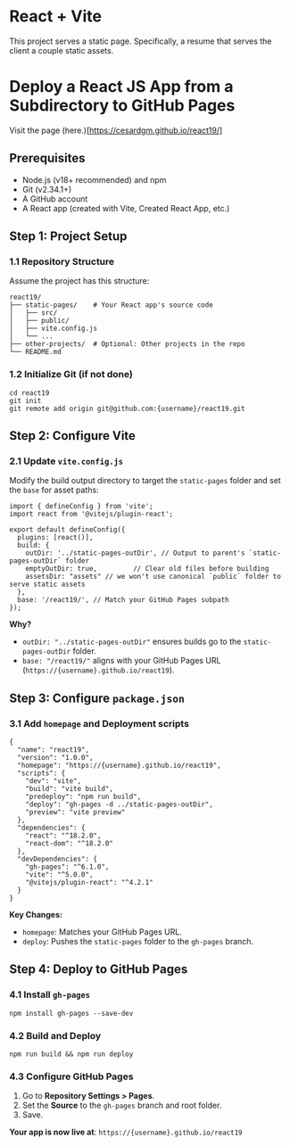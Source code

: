 # React + Vite

This project serves a static page. Specifically, a resume that serves the client a couple static assets.

# Deploy a React JS App from a Subdirectory to GitHub Pages
Visit the page (here.)[https://cesardgm.github.io/react19/]

## Prerequisites
- Node.js (v18+ recommended) and npm
- Git (v2.34.1+)
- A GitHub account
- A React app (created with Vite, Created React App, etc.)

## Step 1: Project Setup
### 1.1 Repository Structure
Assume the project has this structure:
```
react19/  
├── static-pages/    # Your React app's source code  
│   ├── src/  
│   ├── public/  
│   ├── vite.config.js  
│   └── ...  
├── other-projects/  # Optional: Other projects in the repo  
└── README.md  
```

### 1.2 Initialize Git (if not done)
```
cd react19  
git init  
git remote add origin git@github.com:{username}/react19.git  
```

## Step 2: Configure Vite
### 2.1 Update `vite.config.js`
Modify the build output directory to target the `static-pages` folder
and set the `base` for asset paths:
```
import { defineConfig } from 'vite';
import react from '@vitejs/plugin-react';

export default defineConfig({
  plugins: [react()],
  build: {
    outDir: '../static-pages-outDir', // Output to parent's `static-pages-outDir` folder
    emptyOutDir: true,         // Clear old files before building
    assetsDir: "assets" // we won't use canonical `public` folder to serve static assets
  },
  base: '/react19/', // Match your GitHub Pages subpath
});
```

**Why?**
- `outDir: "../static-pages-outDir"` ensures builds go to the `static-pages-outDir` folder.
- `base: "/react19/"` aligns with your GitHub Pages URL (`https://{username}.github.io/react19`).

## Step 3: Configure `package.json`
### 3.1 Add `homepage` and Deployment scripts
```
{
  "name": "react19",
  "version": "1.0.0",
  "homepage": "https://{username}.github.io/react19",
  "scripts": {
    "dev": "vite",
    "build": "vite build",
    "predeploy": "npm run build",
    "deploy": "gh-pages -d ../static-pages-outDir",
    "preview": "vite preview"
  },
  "dependencies": {
    "react": "^18.2.0",
    "react-dom": "^18.2.0"
  },
  "devDependencies": {
    "gh-pages": "^6.1.0",
    "vite": "^5.0.0",
    "@vitejs/plugin-react": "^4.2.1"
  }
}
```

**Key Changes:**
- `homepage`: Matches your GitHub Pages URL.
- `deploy`: Pushes the `static-pages` folder to the `gh-pages` branch.

## Step 4: Deploy to GitHub Pages
### 4.1 Install `gh-pages`
```
npm install gh-pages --save-dev  
```

### 4.2 Build and Deploy
```
npm run build && npm run deploy  
```

### 4.3 Configure GitHub Pages
1. Go to **Repository Settings > Pages**.
2. Set the **Source** to the `gh-pages` branch and root folder.
3. Save.

**Your app is now live at**:
`https://{username}.github.io/react19`
